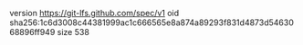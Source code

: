 version https://git-lfs.github.com/spec/v1
oid sha256:1c6d3008c44381999ac1c666565e8a874a89293f831d4873d5463068896ff949
size 538
